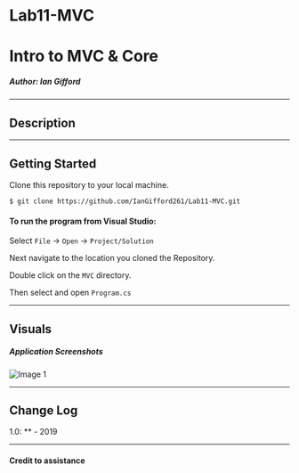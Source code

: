 # Lab11-MVC

# Intro to MVC & Core

##### *Author: Ian Gifford*

------------------------------

## Description



------------------------------

## Getting Started
Clone this repository to your local machine.
```
$ git clone https://github.com/IanGifford261/Lab11-MVC.git
```
#### To run the program from Visual Studio:
Select ```File``` -> ```Open``` -> ```Project/Solution```

Next navigate to the location you cloned the Repository.

Double click on the ```MVC``` directory.

Then select and open ```Program.cs```


------------------------------

## Visuals

##### Application Screenshots
![Image 1]()

------------------------------

## Change Log
1.0: ** -  2019



------------------------------
#### Credit to assistance ####

